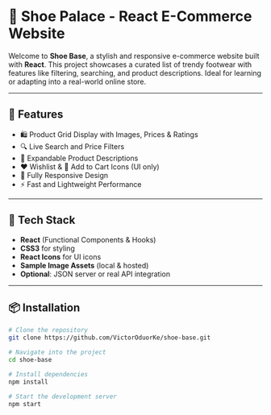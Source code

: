 # 👟 Shoe Palace - React E-Commerce Website

Welcome to **Shoe Base**, a stylish and responsive e-commerce website built with **React**. This project showcases a curated list of trendy footwear with features like filtering, searching, and product descriptions. Ideal for learning or adapting into a real-world online store.

---

## 🚀 Features

- 🛍️ Product Grid Display with Images, Prices & Ratings  
- 🔍 Live Search and Price Filters  
- 📖 Expandable Product Descriptions  
- ❤️ Wishlist & 🛒 Add to Cart Icons (UI only)  
- 📱 Fully Responsive Design  
- ⚡ Fast and Lightweight Performance  

---

## 🧱 Tech Stack

- **React** (Functional Components & Hooks)  
- **CSS3** for styling  
- **React Icons** for UI icons  
- **Sample Image Assets** (local & hosted)  
- **Optional**: JSON server or real API integration

---

## 📦 Installation

```bash
# Clone the repository
git clone https://github.com/VictorOduorKe/shoe-base.git

# Navigate into the project
cd shoe-base

# Install dependencies
npm install

# Start the development server
npm start
